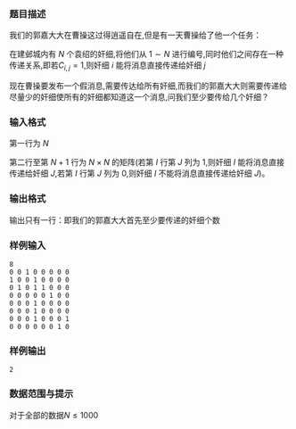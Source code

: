 ### 题目描述
我们的郭嘉大大在曹操这过得逍遥自在,但是有一天曹操给了他一个任务：

在建邺城内有 $N$ 个袁绍的奸细,将他们从 $1 \sim N$ 进行编号,同时他们之间存在一种传递关系,即若$C_{i,j}=1$,则奸细 $i$ 能将消息直接传递给奸细 $j$

现在曹操要发布一个假消息,需要传达给所有奸细,而我们的郭嘉大大则需要传递给尽量少的奸细使所有的奸细都知道这一个消息,问我们至少要传给几个奸细？
### 输入格式
第一行为 $N$

第二行至第 $N+1$ 行为 $N \times N$ 的矩阵(若第 $I$ 行第 $J$ 列为 $1$,则奸细 $I$ 能将消息直接传递给奸细 $J$,若第 $I$ 行第 $J$ 列为 $0$,则奸细 $I$ 不能将消息直接传递给奸细 $J$)。
### 输出格式
输出只有一行：即我们的郭嘉大大首先至少要传递的奸细个数
### 样例输入
```
8
0 0 1 0 0 0 0 0
1 0 0 1 0 0 0 0
0 1 0 1 1 0 0 0
0 0 0 0 0 1 0 0
0 0 0 1 0 0 0 0
0 0 0 1 0 0 0 0
0 0 0 1 0 0 0 1
0 0 0 0 0 0 1 0
```
### 样例输出
```
2
```
### 数据范围与提示
对于全部的数据$N \le 1000$
